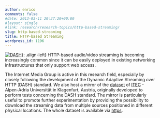 ```yaml
---
author: enrico
comments: false
#date: 2013-03-11 20:37:20+00:00
#layout: single
#link: research/research-topics/http-based-streaming/
slug: http-based-streaming
title: HTTP-based Streaming
wordpress_id: 1196
---
```


[![DASH]({{site.baseurl}}/res/2013/03/DASH.png)]({{site.baseurl}}/res/2013/03/DASH.png){: .align-left} HTTP-based audio/video streaming is becoming increasingly common since it can be easily deployed in existing networking infrastructures that only support web access.

The Internet Media Group is active in this research field, especially by closely following the development of the Dynamic Adaptive Streaming over HTTP (DASH) standard. We also host a mirror of the [dataset](http://www-itec.uni-klu.ac.at/dash/?page_id=207) of [ITEC](http://www.uni-klu.ac.at/tewi/inf/itec) - Alpen-Adria Universität in Klagenfurt, Austria, originally developed to perform tests concerning the DASH standard. The mirror is particularly useful to promote further experimentation by providing the possibility to download the streaming data from multiple sources positioned in different physical locations. The whole dataset is available via [https](http://streaming.polito.it/dash/dataset/mmsys13).
